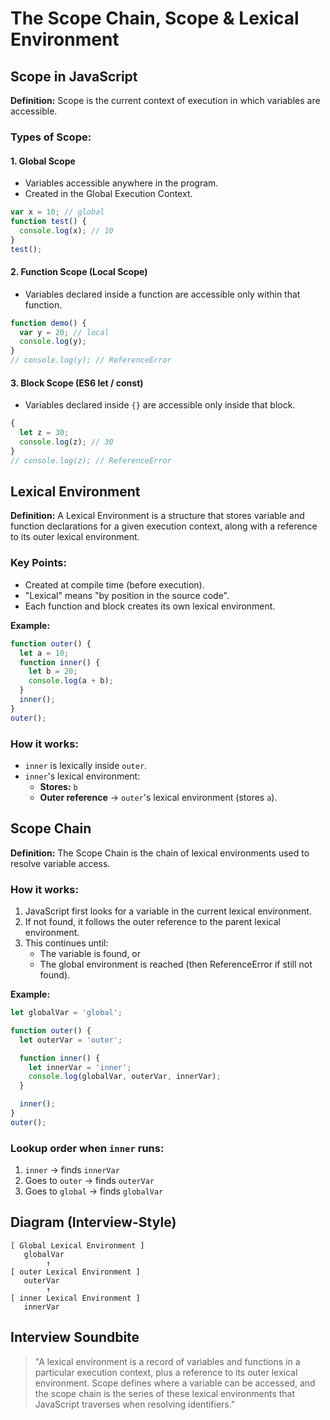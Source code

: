 # The Scope Chain, Scope & Lexical Environment

## Scope in JavaScript

**Definition:** Scope is the current context of execution in which variables are accessible.

### Types of Scope:

#### 1. Global Scope

- Variables accessible anywhere in the program.
- Created in the Global Execution Context.

```javascript
var x = 10; // global
function test() {
  console.log(x); // 10
}
test();
```

#### 2. Function Scope (Local Scope)

- Variables declared inside a function are accessible only within that function.

```javascript
function demo() {
  var y = 20; // local
  console.log(y);
}
// console.log(y); // ReferenceError
```

#### 3. Block Scope (ES6 let / const)

- Variables declared inside `{}` are accessible only inside that block.

```javascript
{
  let z = 30;
  console.log(z); // 30
}
// console.log(z); // ReferenceError
```

## Lexical Environment

**Definition:** A Lexical Environment is a structure that stores variable and function declarations for a given execution context, along with a reference to its outer lexical environment.

### Key Points:

- Created at compile time (before execution).
- "Lexical" means "by position in the source code".
- Each function and block creates its own lexical environment.

**Example:**

```javascript
function outer() {
  let a = 10;
  function inner() {
    let b = 20;
    console.log(a + b);
  }
  inner();
}
outer();
```

### How it works:

- `inner` is lexically inside `outer`.
- `inner`'s lexical environment:
  - **Stores:** `b`
  - **Outer reference** → `outer`'s lexical environment (stores `a`).

## Scope Chain

**Definition:** The Scope Chain is the chain of lexical environments used to resolve variable access.

### How it works:

1. JavaScript first looks for a variable in the current lexical environment.
2. If not found, it follows the outer reference to the parent lexical environment.
3. This continues until:
   - The variable is found, or
   - The global environment is reached (then ReferenceError if still not found).

**Example:**

```javascript
let globalVar = 'global';

function outer() {
  let outerVar = 'outer';

  function inner() {
    let innerVar = 'inner';
    console.log(globalVar, outerVar, innerVar);
  }

  inner();
}
outer();
```

### Lookup order when `inner` runs:

1. `inner` → finds `innerVar`
2. Goes to `outer` → finds `outerVar`
3. Goes to `global` → finds `globalVar`

## Diagram (Interview-Style)

```
[ Global Lexical Environment ]
   globalVar
        ↑
[ outer Lexical Environment ]
   outerVar
        ↑
[ inner Lexical Environment ]
   innerVar
```

## Interview Soundbite

> "A lexical environment is a record of variables and functions in a particular execution context, plus a reference to its outer lexical environment. Scope defines where a variable can be accessed, and the scope chain is the series of these lexical environments that JavaScript traverses when resolving identifiers."
